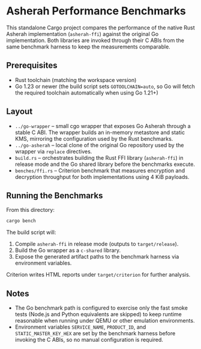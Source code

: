 # Asherah Performance Benchmarks

This standalone Cargo project compares the performance of the native Rust
Asherah implementation (`asherah-ffi`) against the original Go
implementation. Both libraries are invoked through their C ABIs from the same
benchmark harness to keep the measurements comparable.

## Prerequisites

- Rust toolchain (matching the workspace version)
- Go 1.23 or newer (the build script sets `GOTOOLCHAIN=auto`, so Go will fetch
  the required toolchain automatically when using Go 1.21+)

## Layout

- `../go-wrapper` – small cgo wrapper that exposes Go Asherah through a stable
  C ABI. The wrapper builds an in-memory metastore and static KMS, mirroring
  the configuration used by the Rust benchmarks.
- `../go-asherah` – local clone of the original Go repository used by the
  wrapper via `replace` directives.
- `build.rs` – orchestrates building the Rust FFI library (`asherah-ffi`) in
  release mode and the Go shared library before the benchmarks execute.
- `benches/ffi.rs` – Criterion benchmark that measures encryption and
  decryption throughput for both implementations using 4&nbsp;KiB payloads.

## Running the Benchmarks

From this directory:

```bash
cargo bench
```

The build script will:

1. Compile `asherah-ffi` in release mode (outputs to `target/release`).
2. Build the Go wrapper as a `c-shared` library.
3. Expose the generated artifact paths to the benchmark harness via
   environment variables.

Criterion writes HTML reports under `target/criterion` for further analysis.

## Notes

- The Go benchmark path is configured to exercise only the fast smoke tests
  (Node.js and Python equivalents are skipped) to keep runtime reasonable when
  running under QEMU or other emulation environments.
- Environment variables `SERVICE_NAME`, `PRODUCT_ID`, and
  `STATIC_MASTER_KEY_HEX` are set by the benchmark harness before invoking the
  C ABIs, so no manual configuration is required.
